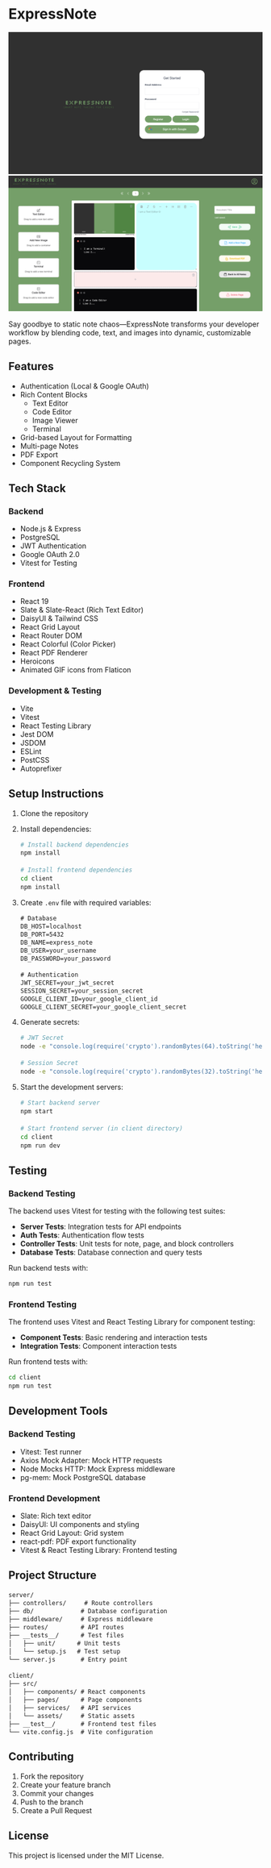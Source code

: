 # ExpressNote

![ExpressNote User Login](client/src/assets/Login.png)
![ExpressNote Interface](client/src/assets/NoteContainer.png)

Say goodbye to static note chaos—ExpressNote transforms your developer workflow by blending code, text, and images into dynamic, customizable pages.

## Features

- Authentication (Local & Google OAuth)
- Rich Content Blocks
  - Text Editor
  - Code Editor
  - Image Viewer
  - Terminal
- Grid-based Layout for Formatting
- Multi-page Notes
- PDF Export
- Component Recycling System

## Tech Stack

### Backend
- Node.js & Express
- PostgreSQL
- JWT Authentication
- Google OAuth 2.0
- Vitest for Testing

### Frontend
- React 19
- Slate & Slate-React (Rich Text Editor)
- DaisyUI & Tailwind CSS
- React Grid Layout
- React Router DOM
- React Colorful (Color Picker)
- React PDF Renderer
- Heroicons
- Animated GIF icons from Flaticon

### Development & Testing
- Vite
- Vitest
- React Testing Library
- Jest DOM
- JSDOM
- ESLint
- PostCSS
- Autoprefixer

## Setup Instructions

1. Clone the repository
2. Install dependencies:
   ```bash
   # Install backend dependencies
   npm install

   # Install frontend dependencies
   cd client
   npm install
   ```

3. Create `.env` file with required variables:
   ```
   # Database
   DB_HOST=localhost
   DB_PORT=5432
   DB_NAME=express_note
   DB_USER=your_username
   DB_PASSWORD=your_password

   # Authentication
   JWT_SECRET=your_jwt_secret
   SESSION_SECRET=your_session_secret
   GOOGLE_CLIENT_ID=your_google_client_id
   GOOGLE_CLIENT_SECRET=your_google_client_secret
   ```

4. Generate secrets:
   ```bash
   # JWT Secret
   node -e "console.log(require('crypto').randomBytes(64).toString('hex'))"

   # Session Secret
   node -e "console.log(require('crypto').randomBytes(32).toString('hex'))"
   ```

5. Start the development servers:
   ```bash
   # Start backend server
   npm start

   # Start frontend server (in client directory)
   cd client
   npm run dev
   ```

## Testing

### Backend Testing
The backend uses Vitest for testing with the following test suites:
- **Server Tests**: Integration tests for API endpoints
- **Auth Tests**: Authentication flow tests
- **Controller Tests**: Unit tests for note, page, and block controllers
- **Database Tests**: Database connection and query tests

Run backend tests with:
```bash
npm run test
```

### Frontend Testing
The frontend uses Vitest and React Testing Library for component testing:
- **Component Tests**: Basic rendering and interaction tests
- **Integration Tests**: Component interaction tests

Run frontend tests with:
```bash
cd client
npm run test
```

## Development Tools

### Backend Testing
- Vitest: Test runner
- Axios Mock Adapter: Mock HTTP requests
- Node Mocks HTTP: Mock Express middleware
- pg-mem: Mock PostgreSQL database

### Frontend Development
- Slate: Rich text editor
- DaisyUI: UI components and styling
- React Grid Layout: Grid system
- react-pdf: PDF export functionality
- Vitest & React Testing Library: Frontend testing

## Project Structure

```
server/
├── controllers/     # Route controllers
├── db/             # Database configuration
├── middleware/     # Express middleware
├── routes/         # API routes
├── __tests__/      # Test files
│   ├── unit/      # Unit tests
│   └── setup.js   # Test setup
└── server.js       # Entry point

client/
├── src/
│   ├── components/ # React components
│   ├── pages/      # Page components
│   ├── services/   # API services
│   └── assets/     # Static assets
├── __test__/       # Frontend test files
└── vite.config.js  # Vite configuration
```

## Contributing

1. Fork the repository
2. Create your feature branch
3. Commit your changes
4. Push to the branch
5. Create a Pull Request

## License

This project is licensed under the MIT License.